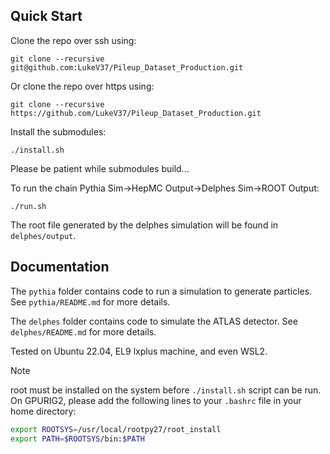 ## Quick Start
Clone the repo over ssh using:
```
git clone --recursive git@github.com:LukeV37/Pileup_Dataset_Production.git
```

Or clone the repo over https using:
```
git clone --recursive https://github.com/LukeV37/Pileup_Dataset_Production.git
```

Install the submodules:
```
./install.sh
```

Please be patient while submodules build...

To run the chain Pythia Sim→HepMC Output→Delphes Sim→ROOT Output:
```
./run.sh
```
The root file generated by the delphes simulation will be found in `delphes/output`.

## Documentation
The `pythia` folder contains code to run a simulation to generate particles. See `pythia/README.md` for more details.

The `delphes` folder contains code to simulate the ATLAS detector. See `delphes/README.md` for more details.

Tested on Ubuntu 22.04, EL9 lxplus machine, and even WSL2.

>[!NOTE]
> root must be installed on the system before `./install.sh` script can be run.
>On GPURIG2, please add the following lines to your `.bashrc` file in your home directory:
> ```bash
> export ROOTSYS=/usr/local/rootpy27/root_install
> export PATH=$ROOTSYS/bin:$PATH
> ```
